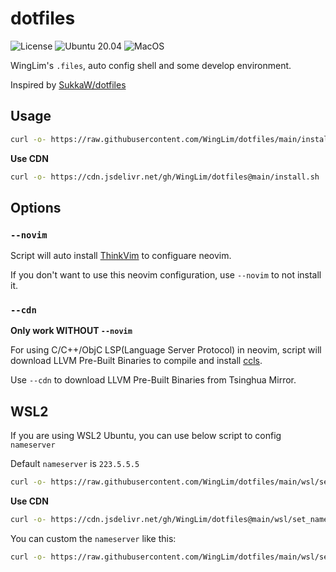# dotfiles

![License](https://img.shields.io/github/license/WingLim/dotfiles) ![Ubuntu 20.04](https://github.com/WingLim/dotfiles/workflows/Ubuntu/badge.svg?branch=main) ![MacOS](https://github.com/WingLim/dotfiles/workflows/MacOS/badge.svg)

WingLim's `.files`, auto config shell and some develop environment.

Inspired by [SukkaW/dotfiles](https://github.com/SukkaW/dotfiles)

## Usage

```bash
curl -o- https://raw.githubusercontent.com/WingLim/dotfiles/main/install.sh | bash
```

**Use CDN**
```bash
curl -o- https://cdn.jsdelivr.net/gh/WingLim/dotfiles@main/install.sh | bash
```

## Options

### `--novim`
Script will auto install [ThinkVim](https://github.com/hardcoreplayers/ThinkVim) to configuare neovim.

If you don't want to use this neovim configuration, use `--novim` to not install it.

### `--cdn`
**Only work WITHOUT `--novim`**

For using C/C++/ObjC LSP(Language Server Protocol) in neovim, script will download LLVM Pre-Built Binaries to compile and install [ccls](https://github.com/MaskRay/ccls).

Use `--cdn` to download LLVM Pre-Built Binaries from Tsinghua Mirror.

## WSL2

If you are using WSL2 Ubuntu, you can use below script to config `nameserver`

Default `nameserver` is `223.5.5.5`

```bash
curl -o- https://raw.githubusercontent.com/WingLim/dotfiles/main/wsl/set_nameserver.sh | bash
```

**Use CDN**
```bash
curl -o- https://cdn.jsdelivr.net/gh/WingLim/dotfiles@main/wsl/set_nameserver.sh | bash
```

You can custom the `nameserver` like this:

```bash
curl -o- https://raw.githubusercontent.com/WingLim/dotfiles/main/wsl/set_nameserver.sh | bash "1.1.1.1"
```
